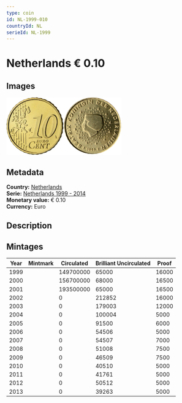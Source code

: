 ```yaml
---
type: coin
id: NL-1999-010
countryId: NL
serieId: NL-1999
---
```


# Netherlands € 0.10

## Images

<img src="../../../Images/common-2002-010.webp" height="150" alt="Front image"><img src="Images/netherlands-1999-010.webp" height="150" alt="Back image">

## Metadata

**Country:** [Netherlands](../index.md)\
**Serie:** [Netherlands 1999 - 2014](index.md)\
**Monetary value:** € 0.10\
**Currency:** Euro

## Description

## Mintages

| Year | Mintmark | Circulated | Brilliant Uncirculated | Proof |
| ---- | -------- | ---------- | ---------------------- | ----- |
| 1999 |          | 149700000  | 65000                  | 16000 |
| 2000 |          | 156700000  | 68000                  | 16500 |
| 2001 |          | 193500000  | 65000                  | 16500 |
| 2002 |          | 0          | 212852                 | 16000 |
| 2003 |          | 0          | 179003                 | 12000 |
| 2004 |          | 0          | 100004                 | 5000  |
| 2005 |          | 0          | 91500                  | 6000  |
| 2006 |          | 0          | 54506                  | 5000  |
| 2007 |          | 0          | 54507                  | 7000  |
| 2008 |          | 0          | 51008                  | 7500  |
| 2009 |          | 0          | 46509                  | 7500  |
| 2010 |          | 0          | 40510                  | 5000  |
| 2011 |          | 0          | 41761                  | 5000  |
| 2012 |          | 0          | 50512                  | 5000  |
| 2013 |          | 0          | 39263                  | 5000  |
